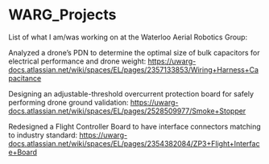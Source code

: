 # WARG_Projects
List of what I am/was working on at the Waterloo Aerial Robotics Group:

Analyzed a drone’s PDN to determine the optimal size of bulk capacitors for electrical performance and drone weight:
https://uwarg-docs.atlassian.net/wiki/spaces/EL/pages/2357133853/Wiring+Harness+Capacitance

Designing an adjustable-threshold overcurrent protection board for safely performing drone ground validation:
https://uwarg-docs.atlassian.net/wiki/spaces/EL/pages/2528509977/Smoke+Stopper

Redesigned a Flight Controller Board to have interface connectors matching to industry standard:
https://uwarg-docs.atlassian.net/wiki/spaces/EL/pages/2354382084/ZP3+Flight+Interface+Board
